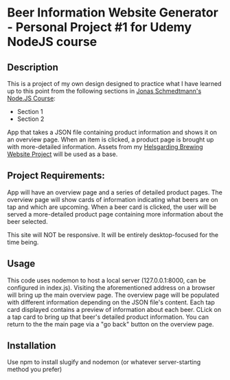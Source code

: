 # Beer Information Website Generator - Personal Project #1 for Udemy NodeJS course

## Description

This is a project of my own design designed to practice what I have learned up to this point from the following sections in [Jonas Schmedtmann's Node.JS Course](https://www.udemy.com/course/nodejs-express-mongodb-bootcamp/):

- Section 1
- Section 2

App that takes a JSON file containing product information and shows it on an overview page. When an item is clicked, a product page is brought up with more-detailed information. Assets from my [Helsgarding Brewing Website Project](https://github.com/JohnGardiner93/helsgardin-website) will be used as a base.

## Project Requirements:

App will have an overview page and a series of detailed product pages. The overview page will show cards of information indicating what beers are on tap and which are upcoming. When a beer card is clicked, the user will be served a more-detailed product page containing more information about the beer selected.

This site will NOT be responsive. It will be entirely desktop-focused for the time being.

## Usage

This code uses nodemon to host a local server (127.0.0.1:8000, can be configured in index.js). Visiting the aforementioned address on a browser will bring up the main overview page. The overview page will be populated with different information depending on the JSON file's content. Each tap card displayed contains a preview of information about each beer. CLick on a tap card to bring up that beer's detailed product information. You can return to the the main page via a "go back" button on the overview page.

## Installation

Use npm to install slugify and nodemon (or whatever server-starting method you prefer)
